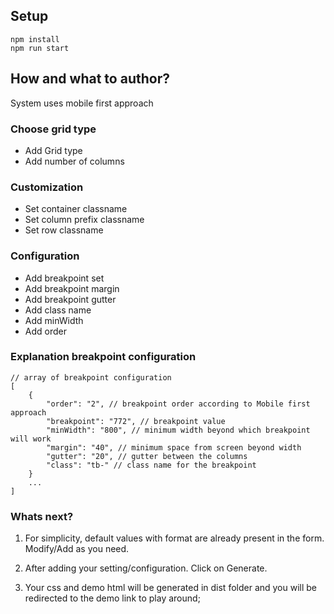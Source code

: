 ## Setup
```
npm install
npm run start
```
    
## How and what to author?
System uses mobile first approach
      
### Choose grid type
- Add Grid type
- Add number of columns
      
### Customization
- Set container classname
- Set column prefix classname
- Set row classname
        
### Configuration    
- Add breakpoint set 
- Add breakpoint margin
- Add breakpoint gutter
- Add class name
- Add minWidth
- Add order

      
### Explanation breakpoint configuration

```
// array of breakpoint configuration
[
    {
        "order": "2", // breakpoint order according to Mobile first approach
        "breakpoint": "772", // breakpoint value
        "minWidth": "800", // minimum width beyond which breakpoint will work
        "margin": "40", // minimum space from screen beyond width
        "gutter": "20", // gutter between the columns
        "class": "tb-" // class name for the breakpoint
    }
    ...
]
```


### Whats next?    
1. For simplicity, default values with format are already present in the form. Modify/Add as you need.    
    
2. After adding your setting/configuration. Click on Generate.    
    
3. Your css and demo html will be generated in dist folder and you will be redirected to the demo link to play around;  
     